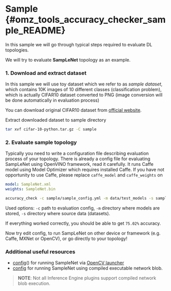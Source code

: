 # Sample {#omz_tools_accuracy_checker_sample_README}

In this sample we will go through typical steps required to evaluate DL topologies.

We will try to evaluate **SampLeNet** topology as an example.

### 1. Download and extract dataset

In this sample we will use toy dataset which we refer to as *sample dataset*, which contains 10K images
of 10 different classes (classification problem), which is actually CIFAR10 dataset converted to PNG (image conversion will be done automatically in evaluation process)

You can download original CIFAR10 dataset from [official website](https://www.cs.toronto.edu/~kriz/cifar-10-python.tar.gz).

Extract downloaded dataset to sample directory


```bash
tar xvf cifar-10-python.tar.gz -C sample
```

### 2. Evaluate sample topology

Typically you need to write a configuration file describing evaluation process of your topology.
There is already a config file for evaluating SampLeNet using OpenVINO framework, read it carefully. It runs Caffe model using Model Optimizer which requires installed Caffe. If you have not opportunity to use Caffe, please replace `caffe_model` and `caffe_weights` on

```yaml
model: SampleNet.xml
weights: SampleNet.bin
```

```bash
accuracy_check -c sample/sample_config.yml -m data/test_models -s sample
```

Used options: `-c` path to evaluation config, `-m` directory where models are stored, `-s` directory where source data (datasets).

If everything worked correctly, you should be able to get `75.02%` accuracy.

Now try edit config, to run SampLeNet on other device or framework (e.g. Caffe, MXNet or OpenCV), or go directly to your topology!

###  Additional useful resources

* <a href="https://github.com/openvinotoolkit/open_model_zoo/blob/master/tools/accuracy_checker/sample/opencv_sample_config.yml">config</a>() for running SampleNet via [OpenCV launcher](../accuracy_checker/launcher/opencv_launcher_readme.md)
* <a href="https://github.com/openvinotoolkit/open_model_zoo/blob/master/tools/accuracy_checker/sample/sample_blob_config.yml">config</a> for running SampleNet using compiled executable network blob.

>**NOTE**: Not all Inference Engine plugins support compiled network blob execution.
